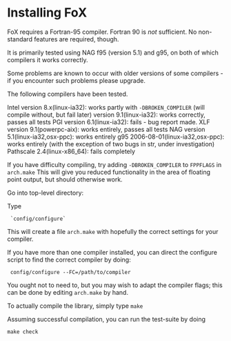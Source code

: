 # Installing FoX

FoX requires a Fortran-95 compiler. Fortran 90 is *not* sufficient. No non-standard features are required, though.

It is primarily tested using NAG f95 (version 5.1) and g95, on both of which compilers it works correctly.

Some problems are known to occur with older versions of some compilers - if you encounter such problems please upgrade.

The following compilers have been tested.

Intel version 8.x(linux-ia32): works partly with `-DBROKEN_COMPILER` (will compile without, but fail later)
      version 9.1(linux-ia32): works correctly, passes all tests
PGI version 6.1(linux-ia32): fails - bug report made.
XLF version 9.1(powerpc-aix): works entirely, passes all tests
NAG version 5.1(linux-ia32,osx-ppc): works entirely
g95 2006-08-01(linux-ia32,osx-ppc): works entirely (with the exception of two bugs in str, under investigation)
Pathscale 2.4(linux-x86_64): fails completely

If you have difficulty compiling, try adding
`-DBROKEN_COMPILER` to `FPPFLAGS` in `arch.make`
This will give you reduced functionality in the area of 
floating point output, but should otherwise work.


Go into top-level directory:

Type

     `config/configure`

This will create a file `arch.make` with hopefully the correct settings for your compiler.

If you have more than one compiler installed, you can direct the configure script to find the correct compiler by doing:

     config/configure --FC=/path/to/compiler

You ought not to need to, but you may wish to adapt the compiler flags; this can be done by editing `arch.make` by hand.

To actually compile the library, simply type `make`

Assuming successful compilation, you can run the test-suite by doing

    make check



